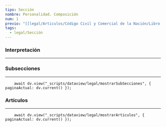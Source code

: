 ```yaml
---
tipo: Sección
nombre: Personalidad. Composición
num: 1
previo: "[[legal/Articulos/Código Civil y Comercial de la Nación/Libro Primero/Título 2/Capítulo 1/Capítulo 1, Parte general.md|Capítulo 1, Parte general]]"
tags: 
  - legal/Sección
---
```

### Interpretación
---

### Subsecciones
---
```dataviewjs
	await dv.view("_scripts/dataview/legal/mostrarSubSecciones", { paginaActual: dv.current() });
```

### Artículos
---
```dataviewjs
	await dv.view("_scripts/dataview/legal/mostrarArticulos", { paginaActual: dv.current() });
```
